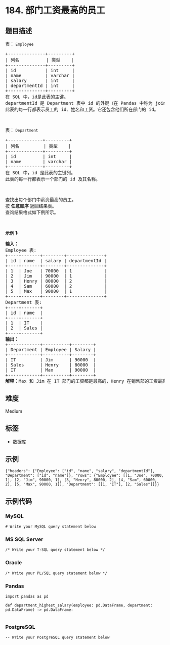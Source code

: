 # 184. 部门工资最高的员工

## 题目描述

<p>表：&nbsp;<code>Employee</code></p>

<pre>
+--------------+---------+
| 列名          | 类型    |
+--------------+---------+
| id           | int     |
| name         | varchar |
| salary       | int     |
| departmentId | int     |
+--------------+---------+
在 SQL 中，id是此表的主键。
departmentId 是 Department 表中 id 的外键（在 Pandas 中称为 join key）。
此表的每一行都表示员工的 id、姓名和工资。它还包含他们所在部门的 id。
</pre>

<p>&nbsp;</p>

<p>表：&nbsp;<code>Department</code></p>

<pre>
+-------------+---------+
| 列名         | 类型    |
+-------------+---------+
| id          | int     |
| name        | varchar |
+-------------+---------+
在 SQL 中，id 是此表的主键列。
此表的每一行都表示一个部门的 id 及其名称。
</pre>

<p>&nbsp;</p>

<p>查找出每个部门中薪资最高的员工。<br />
按 <strong>任意顺序</strong> 返回结果表。<br />
查询结果格式如下例所示。</p>

<p>&nbsp;</p>

<p><strong>示例 1:</strong></p>

<pre>
<b>输入：</b>
Employee 表:
+----+-------+--------+--------------+
| id | name  | salary | departmentId |
+----+-------+--------+--------------+
| 1  | Joe   | 70000  | 1            |
| 2  | Jim   | 90000  | 1            |
| 3  | Henry | 80000  | 2            |
| 4  | Sam   | 60000  | 2            |
| 5  | Max   | 90000  | 1            |
+----+-------+--------+--------------+
Department 表:
+----+-------+
| id | name  |
+----+-------+
| 1  | IT    |
| 2  | Sales |
+----+-------+
<b>输出：</b>
+------------+----------+--------+
| Department | Employee | Salary |
+------------+----------+--------+
| IT         | Jim      | 90000  |
| Sales      | Henry    | 80000  |
| IT         | Max      | 90000  |
+------------+----------+--------+
<strong>解释：</strong>Max 和 Jim 在 IT 部门的工资都是最高的，Henry 在销售部的工资最高。</pre>


## 难度

Medium

## 标签

- 数据库

## 示例

```
{"headers": {"Employee": ["id", "name", "salary", "departmentId"], "Department": ["id", "name"]}, "rows": {"Employee": [[1, "Joe", 70000, 1], [2, "Jim", 90000, 1], [3, "Henry", 80000, 2], [4, "Sam", 60000, 2], [5, "Max", 90000, 1]], "Department": [[1, "IT"], [2, "Sales"]]}}
```

## 示例代码

### MySQL

```mysql
# Write your MySQL query statement below
```

### MS SQL Server

```mssql
/* Write your T-SQL query statement below */
```

### Oracle

```oraclesql
/* Write your PL/SQL query statement below */
```

### Pandas

```pythondata
import pandas as pd

def department_highest_salary(employee: pd.DataFrame, department: pd.DataFrame) -> pd.DataFrame:
    
```

### PostgreSQL

```postgresql
-- Write your PostgreSQL query statement below
```

